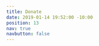 ```yaml
---
title: Donate
date: 2019-01-14 19:52:00 -10:00
position: 13
nav: true
navbutton: false 
---
```


<script src='https://actionnetwork.org/widgets/v3/fundraising/friend-of-ib?format=js&source=website-widget'></script><div id='can-fundraising-area-friend-of-ib' style='width: 100%'><!-- this div is the target for our HTML insertion --></div>
